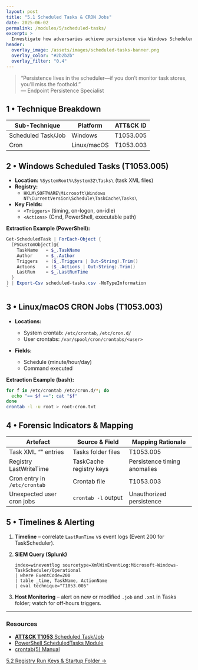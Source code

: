 ```yaml
---
layout: post
title: "5.1 Scheduled Tasks & CRON Jobs"
date: 2025-06-02
permalink: /modules/5/scheduled-tasks/
excerpt: >
  Investigate how adversaries achieve persistence via Windows Scheduled Tasks (T1053.005) and Linux/Mac CRON jobs (T1053.003), extract configuration artifacts, and map findings to ATT&CK.
header:
  overlay_image: /assets/images/scheduled-tasks-banner.png
  overlay_color: "#2b2b2b"
  overlay_filter: "0.4"
---
```


> “Persistence lives in the scheduler—if you don’t monitor task stores, you’ll miss the foothold.”  
> — Endpoint Persistence Specialist

## 1 • Technique Breakdown

| Sub-Technique                | Platform    | ATT&CK ID      |
|------------------------------|-------------|----------------|
| Scheduled Task/Job           | Windows     | T1053.005      |
| Cron                            | Linux/macOS | T1053.003      |

## 2 • Windows Scheduled Tasks (T1053.005)

- **Location:** `%SystemRoot%\System32\Tasks\` (task XML files)  
- **Registry:**  
  - `HKLM\SOFTWARE\Microsoft\Windows NT\CurrentVersion\Schedule\TaskCache\Tasks\`  
- **Key Fields:**  
  - `<Triggers>` (timing, on-logon, on-idle)  
  - `<Actions>` (Cmd, PowerShell, executable path)  

**Extraction Example (PowerShell):**  
```powershell
Get-ScheduledTask | ForEach-Object {
  [PSCustomObject]@{
    TaskName   = $_.TaskName
    Author     = $_.Author
    Triggers   = ($_.Triggers | Out-String).Trim()
    Actions    = ($_.Actions | Out-String).Trim()
    LastRun    = $_.LastRunTime
  }
} | Export-Csv scheduled-tasks.csv -NoTypeInformation
`
```
## 3 • Linux/macOS CRON Jobs (T1053.003)

* **Locations:**

  * System crontab: `/etc/crontab`, `/etc/cron.d/`
  * User crontabs: `/var/spool/cron/crontabs/<user>`
* **Fields:**

  * Schedule (minute/hour/day)
  * Command executed

**Extraction Example (bash):**

```bash
for f in /etc/crontab /etc/cron.d/*; do
  echo "== $f =="; cat "$f"
done
crontab -l -u root > root-cron.txt
```

## 4 • Forensic Indicators & Mapping

| Artefact                     | Source & Field          | Mapping Rationale            |
| ---------------------------- | ----------------------- | ---------------------------- |
| Task XML “<Actions>” entries | Tasks folder files      | T1053.005                    |
| Registry LastWriteTime       | TaskCache registry keys | Persistence timing anomalies |
| Cron entry in `/etc/crontab` | Crontab file            | T1053.003                    |
| Unexpected user cron jobs    | `crontab -l` output     | Unauthorized persistence     |

## 5 • Timelines & Alerting

1. **Timeline** – correlate `LastRunTime` vs event logs (Event 200 for TaskScheduler).
2. **SIEM Query (Splunk)**

   ```splunk
   index=wineventlog sourcetype=XmlWinEventLog:Microsoft-Windows-TaskScheduler/Operational
   | where EventCode=200 
   | table _time, TaskName, ActionName 
   | eval technique="T1053.005"
   ```
3. **Host Monitoring** – alert on new or modified `.job` and `.xml` in Tasks folder; watch for off-hours triggers.

---

<div class="post-resources container">
  <h3>Resources</h3>
  <ul>
    <li><a href="https://attack.mitre.org/techniques/T1053/"><strong>ATT&CK T1053</strong> Scheduled Task/Job</a></li>
    <li><a href="https://docs.microsoft.com/powershell/module/scheduledtasks/">PowerShell ScheduledTasks Module</a></li>
    <li><a href="https://man7.org/linux/man-pages/man5/crontab.5.html">crontab(5) Manual</a></li>
  </ul>
</div>

<a href="{{ site.baseurl }}/modules/5/registry-run-keys/" class="next-link">5.2 Registry Run Keys & Startup Folder →</a>
